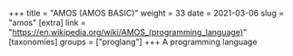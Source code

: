 +++
title = "AMOS (AMOS BASIC)"
weight = 33
date = 2021-03-06
slug = "amos"
[extra]
link = "https://en.wikipedia.org/wiki/AMOS_(programming_language)"
[taxonomies]
groups = ["proglang"]
+++
A programming language

